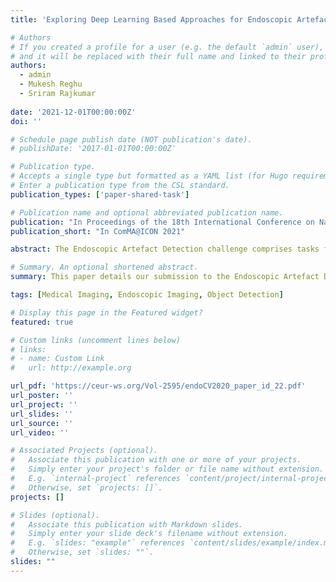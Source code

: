 ```yaml
---
title: 'Exploring Deep Learning Based Approaches for Endoscopic Artefact Detection and Segmentation'

# Authors
# If you created a profile for a user (e.g. the default `admin` user), write the username (folder name) here
# and it will be replaced with their full name and linked to their profile.
authors:
  - admin
  - Mukesh Reghu
  - Sriram Rajkumar
  
date: '2021-12-01T00:00:00Z'
doi: ''

# Schedule page publish date (NOT publication's date).
# publishDate: '2017-01-01T00:00:00Z'

# Publication type.
# Accepts a single type but formatted as a YAML list (for Hugo requirements).
# Enter a publication type from the CSL standard.
publication_types: ['paper-shared-task']

# Publication name and optional abbreviated publication name.
publication: "In Proceedings of the 18th International Conference on Natural Language Processing: Shared Task on Multilingual Gender Biased and Communal Language Identification"
publication_short: "In ComMA@ICON 2021"

abstract: The Endoscopic Artefact Detection challenge comprises tasks for detection and segmentation of artefacts found in endoscopic imaging, with a specific task for evaluating the generalization capacity of detection algorithms on external data. For the detection of artefacts, we train RetinaNet and FasterRCNN models. To segment artefacts from the endoscopic images, we train a Deeplab v3 model and a U-Net model and also implement post-processing techniques such as the usage of an EAST text detector for detection of text artefacts and pixel-wise voting ensemble after applying test time augmentation. We observe that the RetinaNet model with a ResNet101 feature extractor is the best performing model across all object detection tasks, while the U-Net performs best in the segmentation tasks. We also implement a model agnostic object tracking pipeline utilizing image correlation-based trackers to reduce the inference time of object detection models. We believe that this pipeline can enable real-time analysis of endoscopic images in systems with processing constraints.

# Summary. An optional shortened abstract.
summary: This paper details our submission to the Endoscopic Artefact Detection challenge held as part of EndoCV at ISBI 2020. We experiment with various deep-learning based solutions for artefact detection and segmentation.

tags: [Medical Imaging, Endoscopic Imaging, Object Detection]

# Display this page in the Featured widget?
featured: true

# Custom links (uncomment lines below)
# links:
# - name: Custom Link
#   url: http://example.org

url_pdf: 'https://ceur-ws.org/Vol-2595/endoCV2020_paper_id_22.pdf'
url_poster: ''
url_project: ''
url_slides: ''
url_source: ''
url_video: ''

# Associated Projects (optional).
#   Associate this publication with one or more of your projects.
#   Simply enter your project's folder or file name without extension.
#   E.g. `internal-project` references `content/project/internal-project/index.md`.
#   Otherwise, set `projects: []`.
projects: []

# Slides (optional).
#   Associate this publication with Markdown slides.
#   Simply enter your slide deck's filename without extension.
#   E.g. `slides: "example"` references `content/slides/example/index.md`.
#   Otherwise, set `slides: ""`.
slides: ""
---
```

